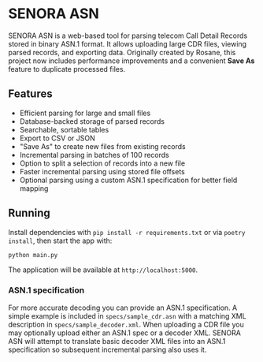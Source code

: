 # SENORA ASN

SENORA ASN is a web-based tool for parsing telecom Call Detail Records stored in binary ASN.1 format. It allows uploading large CDR files, viewing parsed records, and exporting data. Originally created by Rosane, this project now includes performance improvements and a convenient **Save As** feature to duplicate processed files.

## Features
- Efficient parsing for large and small files
- Database-backed storage of parsed records
- Searchable, sortable tables
- Export to CSV or JSON
- "Save As" to create new files from existing records
- Incremental parsing in batches of 100 records
- Option to split a selection of records into a new file
- Faster incremental parsing using stored file offsets
- Optional parsing using a custom ASN.1 specification for better field mapping

## Running
Install dependencies with `pip install -r requirements.txt` or via `poetry install`, then start the app with:

```bash
python main.py
```

The application will be available at `http://localhost:5000`.

### ASN.1 specification

For more accurate decoding you can provide an ASN.1 specification. A simple
example is included in `specs/sample_cdr.asn` with a matching XML description
in `specs/sample_decoder.xml`. When uploading a CDR file you may optionally
upload either an ASN.1 spec or a decoder XML. SENORA ASN will attempt to
translate basic decoder XML files into an ASN.1 specification so subsequent
incremental parsing also uses it.
